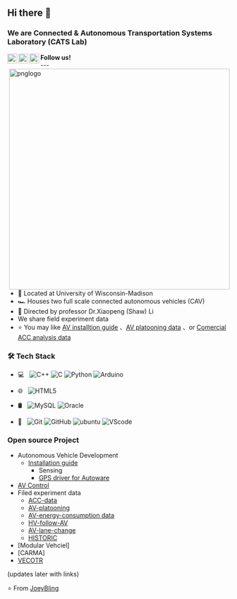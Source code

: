 ## Hi there 👋
### We are Connected & Autonomous Transportation Systems Laboratory (CATS Lab)
<a href="https://github.com/CATS-Lab">
  <img align="left" alt="CATS's Github" width="22px" src="https://cdn.jsdelivr.net/npm/simple-icons@v3/icons/github.svg" />
</a>
<a href="https://www.facebook.com/USFCATS/">
  <img align="left" alt="CATS's facebook" width="22px" src="https://cdn.jsdelivr.net/npm/simple-icons@v3/icons/facebook.svg" />
</a>
<a href="https://www.youtube.com/channel/UC373QJ-oemrgHekytE0dfvA">
  <img align="left" alt="CATS's facebook" width="22px" src="https://cdn.jsdelivr.net/npm/simple-icons@v3/icons/youtube.svg" />
</a>
<b>Follow us!</b>
<br>
---
<img align="right" alt="pnglogo" width="500px" src="http://cee.eng.usf.edu/faculty/xiaopengli/Figures/Logos/CATS_2.png" />

- 🌱 Located at University of Wisconsin-Madison
- 🏎️ Houses two full scale connected autonomous vehicles (CAV)
- 💬 Directed by professor Dr.Xiaopeng (Shaw) Li
- We share field experiment data 
- ⭐ You may like [AV installtion guide](https://github.com/CATS-Lab/Connected_Autonomous_Vehicle_Installation) 、[AV platooning data](https://github.com/CATS-Lab/AV-platooning-data) 、or [Comercial ACC analysis data](https://github.com/CATS-Lab/CATS-Lab-ACC-data)
### 🛠 Tech Stack

- 💻 &#160;
![C++](https://img.shields.io/badge/-C++-333333?style=flat&logo=c%2B%2B&logoColor=#00599C)
![C](https://img.shields.io/badge/-C-333333?style=flat&logo=c&logoColor=#00599C)
![Python](https://img.shields.io/badge/-Python-333333?style=flat&logo=Python&logoColor=#3776AB)
![Arduino](https://img.shields.io/badge/-Arduino-333333?style=flat&logo=Arduino&logoColor=#00979D)


- 🌐 &#160;
![HTML5](https://img.shields.io/badge/-HTML5-333333?style=flat&logo=HTML5)

- 🛢 &#160; 
![MySQL](https://img.shields.io/badge/-MySQL-333333?style=flat&logo=mysql)
![Oracle](https://img.shields.io/badge/-Oracle-333333?style=flat&logo=Oracle)
- 🔧 &#160;
![Git](https://img.shields.io/badge/-Git-333333?style=flat&logo=git)
![GitHub](https://img.shields.io/badge/-GitHub-333333?style=flat&logo=github)
![ubuntu](https://img.shields.io/badge/-Ubuntu-333333?style=flat&logo=ubuntu)
![VScode](https://img.shields.io/badge/-vscode-333333?style=flat&logo=VisualStudioCode&logoColor=#007ACC)

### Open source Project
- Autonomous Vehicle Development
  - [Installation guide](https://github.com/CATS-Lab/Connected_Autonomous_Vehicle_Installation)
    - Sensing
    - [GPS driver for Autoware](https://github.com/CATS-Lab/GPS)
- [AV Control](https://github.com/JoeyBling/hexo-theme-yilia-plus)
- Filed experiment data
  - [ACC-data](https://github.com/CATS-Lab/CATS-Lab-ACC-data)
  - [AV-platooning](https://github.com/CATS-Lab/AV-platooning-data)
  - [AV-energy-consumption data](https://github.com/CATS-Lab/AV-Energy-Consumption)
  - [HV-follow-AV](https://github.com/CATS-Lab/HV-Follow-AV-Experiment)
  - [AV-lane-change](https://github.com/CATS-Lab/AV-Lane-Change-Experiment)
  - [HISTORIC](https://github.com/CATS-Lab/HISTORIC-data)
- [Modular Vehciel]
- [CARMA]
- [VECOTR](https://github.com/CATS-Lab/HIGH-Sim)

(updates later with links)

⭐️ From [JoeyBling](https://github.com/JoeyBling)


<!--

**Here are some ideas to get you started:**

🙋‍♀️ A short introduction - what is your organization all about?
🌈 Contribution guidelines - how can the community get involved?
👩‍💻 Useful resources - where can the community find your docs? Is there anything else the community should know?
🍿 Fun facts - what does your team eat for breakfast?
🧙 Remember, you can do mighty things with the power of [Markdown](https://docs.github.com/github/writing-on-github/getting-started-with-writing-and-formatting-on-github/basic-writing-and-formatting-syntax)
-->

